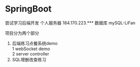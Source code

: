 # SpringBoot  
尝试学习后端开发 
个人服务器 184.170.223.***
数据库 mySQL-LiFan

项目分为两个部分  
1. 后端练习点餐系统demo  
    1 webSocket demo  
    2 server controller    
2. SQL增删改查练习   